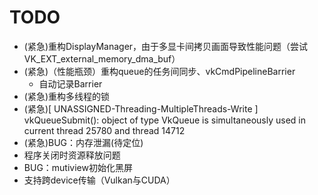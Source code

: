 # TODO
- (紧急)重构DisplayManager，由于多显卡间拷贝画面导致性能问题（尝试VK_EXT_external_memory_dma_buf）
- (紧急)（性能瓶颈）重构queue的任务间同步、vkCmdPipelineBarrier
  - 自动记录Barrier
- (紧急)重构多线程的锁
- (紧急)[ UNASSIGNED-Threading-MultipleThreads-Write ] vkQueueSubmit(): object of type VkQueue is simultaneously used in current thread 25780 and thread 14712
- (紧急)BUG：内存泄漏(待定位)
- 程序关闭时资源释放问题
- BUG：mutiview初始化黑屏
- 支持跨device传输（Vulkan与CUDA）
